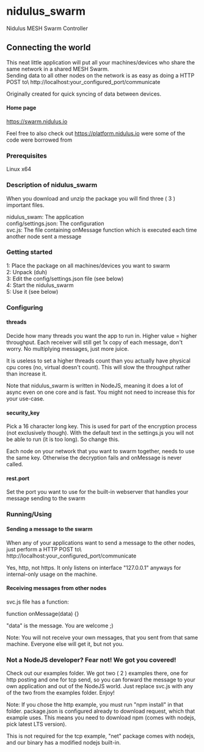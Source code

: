 # nidulus_swarm
Nidulus MESH Swarm Controller

## Connecting the world

This neat little application will put all your machines/devices who share the same network in a shared MESH Swarm.\
Sending data to all other nodes on the network is as easy as doing a HTTP POST to\ http://localhost:your_configured_port/communicate

Originally created for quick syncing of data between devices.

#### Home page

https://swarm.nidulus.io

Feel free to also check out https://platform.nidulus.io were some of the code were borrowed from

### Prerequisites
Linux x64

### Description of nidulus_swarm

When you download and unzip the package you will find three ( 3 ) important files.

nidulus_swam:         The application\
config/settings.json: The configuration\
svc.js:               The file containing onMessage function which is executed each time another node sent a message

### Getting started

1: Place the package on all machines/devices you want to swarm\
2: Unpack (duh)\
3: Edit the config/settings.json file (see below)\
4: Start the nidulus_swarm\
5: Use it (see below)

### Configuring

#### threads

Decide how many threads you want the app to run in. Higher value = higher throughput. Each receiver will still get 1x copy of each message, don't worry. No multiplying messages, just more juice.

It is useless to set a higher threads count than you actually have physical cpu cores (no, virtual doesn't count). This will slow the throughput rather than increase it.

Note that nidulus_swarm is written in NodeJS, meaning it does a lot of async even on one core and is fast. You might not need to increase this for your use-case.

#### security_key

Pick a 16 character long key. This is used for part of the encryption process (not exclusively though). With the default text in the settings.js you will not be able to run (it is too long). So change this.

Each node on your network that you want to swarm together, needs to use the same key. Otherwise the decryption fails and onMessage is never called.

#### rest.port

Set the port you want to use for the built-in webserver that handles your message sending to the swarm

### Running/Using

#### Sending a message to the swarm

When any of your applications want to send a message to the other nodes, just perform a HTTP POST to\ http://localhost:your_configured_port/communicate

Yes, http, not https. It only listens on interface "127.0.0.1" anyways for internal-only usage on the machine.

#### Receiving messages from other nodes

svc.js file has a function:

function onMessage(data) {}

"data" is the message. You are welcome ;)

Note: You will not receive your own messages, that you sent from that same machine. Everyone else will get it, but not you.

### Not a NodeJS developer? Fear not! We got you covered!

Check out our examples folder. We got two ( 2 ) examples there, one for http posting and one for tcp send, so you can forward the message to your own application and out of the NodeJS world. Just replace svc.js with any of the two from the examples folder. Enjoy!

Note: If you chose the http example, you must run "npm install" in that folder. package.json is configured already to download request, which that example uses. This means you need to download npm (comes with nodejs, pick latest LTS version).

This is not required for the tcp example, "net" package comes with nodejs, and our binary has a modified nodejs built-in.
